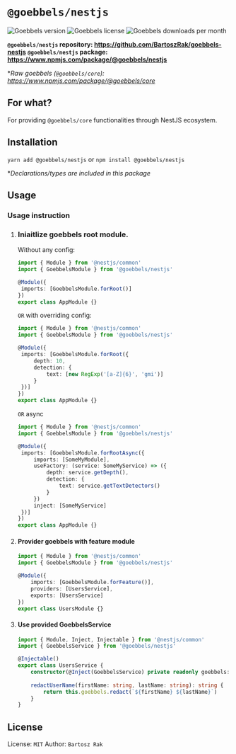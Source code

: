 # `@goebbels/nestjs`
![Goebbels version](https://img.shields.io/npm/v/@goebbels/nestjs)
![Goebbels license](https://img.shields.io/npm/l/@goebbels/nestjs)
![Goebbels downloads per month](https://img.shields.io/npm/dt/@goebbels/nestjs)

**`@goebbels/nestjs` repository: https://github.com/BartoszRak/goebbels-nestjs**
**`@goebbels/nestjs` package: https://www.npmjs.com/package/@goebbels/nestjs**

**Raw goebbels (`@goebbels/core`): https://www.npmjs.com/package/@goebbels/core*

## For what?
For providing `@goebbels/core` functionalities through NestJS ecosystem.

## Installation
`yarn add @goebbels/nestjs` or `npm install @goebbels/nestjs`

**Declarations/types are included in this package*

## Usage

### Usage instruction
 1. ### Iniaitlize goebbels root module.
    Without any config:
    ```ts
    import { Module } from '@nestjs/common'
    import { GoebbelsModule } from '@goebbels/nestjs'
    
    @Module({
     imports: [GoebbelsModule.forRoot()]
    })
    export class AppModule {}
    ```
    `OR` with overriding config:
    ```ts
    import { Module } from '@nestjs/common'
    import { GoebbelsModule } from '@goebbels/nestjs'
    
    @Module({
     imports: [GoebbelsModule.forRoot({
         depth: 10,
         detection: {
             text: [new RegExp('[a-Z]{6}', 'gmi')]
         }
     })]
    })
    export class AppModule {}
    ```
    `OR` async 
    ```ts
    import { Module } from '@nestjs/common'
    import { GoebbelsModule } from '@goebbels/nestjs'
    
    @Module({
     imports: [GoebbelsModule.forRootAsync({
         imports: [SomeMyModule],
         useFactory: (service: SomeMyService) => ({
             depth: service.getDepth(),
             detection: {
                 text: service.getTextDetectors()
             }
         })
         inject: [SomeMyService]
     })]
    })
    export class AppModule {}
    ```
2. #### Provider goebbels with feature module
    ```ts
    import { Module } from '@nestjs/common'
    import { GoebbelsModule } from '@goebbels/nestjs'
    
    @Module({
        imports: [GoebbelsModule.forFeature()],
        providers: [UsersService],
        exports: [UsersService]
    })
    export class UsersModule {}
    ```
3. #### Use provided GoebbelsService
    ```ts
    import { Module, Inject, Injectable } from '@nestjs/common'
    import { GoebbelsService } from '@goebbels/nestjs'
    
    @Injectable()
    export class UsersService {
        constructor(@Inject(GoebbelsService) private readonly goebbels: GoebbelsService) {}
        
        redactUserName(firstName: string, lastName: string): string {
            return this.goebbels.redact(`${firstName} ${lastName}`)
        }
    }
    ```
## License
License: `MIT`
Author: `Bartosz Rak`
